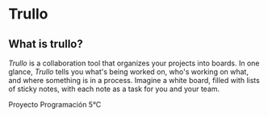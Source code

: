 # Trullo

## What is trullo?
*Trullo* is a collaboration tool that organizes your projects into boards. In one glance, *Trullo* tells you what's being worked on, who's working on what, and where something is in a process. Imagine a white board, filled with lists of sticky notes, with each note as a task for you and your team.

Proyecto Programación 5°C